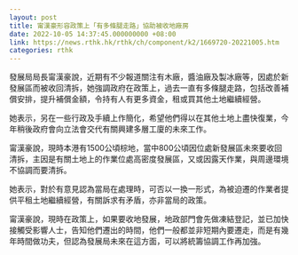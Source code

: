 ```yaml
---
layout: post
title: 甯漢豪形容政策上「有多條腿走路」協助被收地廠房
date: 2022-10-05 14:37:45.000000000 +08:00
link: https://news.rthk.hk/rthk/ch/component/k2/1669720-20221005.htm
categories: rthk
---
```


發展局局長甯漢豪說，近期有不少報道關注有木廠，醬油廠及製冰廠等，因處於新發展區而被收回清拆，她強調政府在政策上，過去一直有多條腿走路，包括改善補償安排，提升補償金額，令持有人有更多資金，租或買其他土地繼續經營。

她表示，另在一些行政及手續上作簡化，希望他們得以在其他土地上盡快復業，今年稍後政府會向立法會交代有關興建多層工廈的未來工作。

甯漢豪說，現時本港有1500公頃棕地，當中800公頃因位處新發展區未來要收回清拆，主因是有關土地上的作業位處高密度發展區，又或因露天作業，與周邊環境不協調而要清拆。

她表示，對於有意見認為當局在處理時，可否以一換一形式，為被迫遷的作業者提供平租土地繼續經營，有關訴求有矛盾，亦非當局的政策。

甯漢豪說，現時在政策上，如果要收地發展，地政部門會先做凍結登記，並已加快接觸受影響人士，告知他們遷出的時間，他們一般都並非短期內要遷走，而是有幾年時間做功夫，但認為發展局未來在這方面，可以將統籌協調工作再加強。

